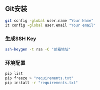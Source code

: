## Git安装
```bash
git config -global user.name "Your Name"
it config -global user.email "Your email"
```
### 生成SSH Key
```bash
ssh-keygen -t rsa -C "邮箱地址"
```

### 环境配置
```bash
pip list
pip freeze > "requirements.txt"
pip install -r "requirements.txt"
```